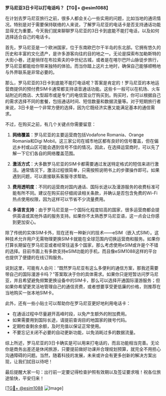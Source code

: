 **罗马尼亚3日卡可以打电话吗？【TG💪+ @esim1088】**

在计划去罗马尼亚旅行之前，很多人都会关心一些实用的问题，比如当地的通讯情况。特别是对于需要保持联络的人来说，了解罗马尼亚的电话卡是否支持通话功能显得尤为重要。今天我们就来聊聊罗马尼亚的3日卡到底能不能打电话，以及如何选择适合自己的电话卡。

首先，罗马尼亚是一个欧洲国家，位于东南欧巴尔干半岛的东北部。它拥有悠久的历史和丰富的文化遗产，是许多游客向往的目的地之一。无论是探索布加勒斯特的大街小巷，还是徜徉在布拉索夫的中世纪古城，或者是在喀尔巴阡山脉徒步旅行，罗马尼亚都能给你带来独特的体验。而当你踏上这片土地时，确保自己能够顺畅地与外界联系是非常必要的。

那么，罗马尼亚的3日卡到底能不能打电话呢？答案是肯定的！罗马尼亚的本地运营商提供的预付费SIM卡通常都支持语音通话功能。这些卡一般可以在机场、火车站附近的商店、大型超市或是专门的电信营业厅购买到。购买时，你可以根据自己的需求选择不同的套餐，包括通话时间、短信数量和数据流量等。对于短期旅行者来说，3日卡是一个非常方便的选择，因为它既经济实惠又能满足基本的通信需求。

不过，在购买之前，有几个关键点你需要留意：

1. **网络覆盖**：罗马尼亚的主要运营商包括Vodafone Romania、Orange Romania和Digi Mobil。这三家公司在城市地区都有良好的信号覆盖，但在偏远乡村或山区可能会遇到信号不佳的情况。因此，在选择运营商时，可以先了解一下它们各自的网络覆盖范围。

2. **激活方式**：大多数罗马尼亚的SIM卡都需要通过发送特定格式的短信来进行激活。通常情况下，激活过程很简单，只需按照说明书上的步骤操作即可。如果遇到问题，可以直接联系客服寻求帮助。

3. **费用透明度**：不同的运营商对国内通话、国际长途以及漫游服务的收费标准可能有所不同。建议在购买前仔细阅读相关条款，并确认是否包含免费的Wi-Fi热点使用权限，因为这样可以节省不少流量费用。

4. **多语言支持**：由于罗马尼亚是一个国际化程度较高的国家，很多运营商都会提供英语或其他外语的服务支持。如果你不太熟悉罗马尼亚语，这一点会让你感到更加安心。

除了传统的实体SIM卡外，现在还有一种新兴的技术——eSIM（嵌入式SIM）。这种技术允许用户无需物理更换SIM卡就能在全球范围内切换运营商和服务。如果你打算长期留在罗马尼亚或者经常往返多个国家，那么考虑使用eSIM或许是个不错的选择。目前市面上有多款支持eSIM功能的手机，而且像eSIM1088这样的平台也提供了便捷的在线订购服务。

说到这里，可能有人会问：“既然罗马尼亚有这么多便利的通信方案，那我还需要带自己的国际漫游卡吗？”答案取决于你的具体需求。如果你只是短暂访问罗马尼亚，并且希望避免频繁更换设备中的SIM卡，那么可以选择开通国际漫游服务；但如果你希望更灵活地管理自己的通信资费，或者想要享受更低廉的价格，则推荐在当地购买一张本地SIM卡。

此外，还有一些小贴士可以帮助你在罗马尼亚更好地利用电话卡：

- 在通话过程中尽量避开高峰时段，以免产生额外的附加费用。
- 如果需要用到国际长途，请提前查询目的地国家的拨号代码。
- 定期检查剩余余额，及时充值以保证正常使用。
- 不要忘记关闭不必要的自动更新功能，以免消耗过多的数据流量。

综上所述，罗马尼亚的3日卡确实是可以用来打电话的，而且功能相当完善。无论你是商务出差还是休闲旅游，只要提前做好功课并合理规划预算，就完全不用担心沟通障碍的问题。当然，随着科技的发展，未来或许会有更多创新的解决方案出现，让我们拭目以待吧！

最后提醒大家一句：出行前一定要记得检查护照有效期以及签证要求哦！祝各位旅途愉快，平安归来！

[[TG💪+ @esim1088](https://t.me/s/esim1088) ![Image](https://i.postimg.cc/4NQfJmqS/Snipaste-2025-05-13-00-14-12.png)]